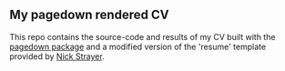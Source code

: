## My pagedown rendered CV

This repo contains the source-code and results of my CV built with the [pagedown package](https://pagedown.rbind.io) and a modified version of the 'resume' template provided by [Nick Strayer](https://livefreeordichotomize.com/2019/09/04/building_a_data_driven_cv_with_r/). 
